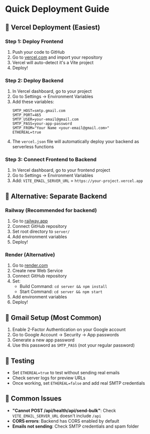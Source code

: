 # Quick Deployment Guide

## 🚀 Vercel Deployment (Easiest)

### Step 1: Deploy Frontend
1. Push your code to GitHub
2. Go to [vercel.com](https://vercel.com) and import your repository
3. Vercel will auto-detect it's a Vite project
4. Deploy!

### Step 2: Deploy Backend
1. In Vercel dashboard, go to your project
2. Go to Settings → Environment Variables
3. Add these variables:
   ```
   SMTP_HOST=smtp.gmail.com
   SMTP_PORT=465
   SMTP_USER=your-email@gmail.com
   SMTP_PASS=your-app-password
   SMTP_FROM="Your Name <your-email@gmail.com>"
   ETHEREAL=true
   ```
4. The `vercel.json` file will automatically deploy your backend as serverless functions

### Step 3: Connect Frontend to Backend
1. In Vercel dashboard, go to your frontend project
2. Go to Settings → Environment Variables
3. Add: `VITE_EMAIL_SERVER_URL` = `https://your-project.vercel.app`

## 🔧 Alternative: Separate Backend

### Railway (Recommended for backend)
1. Go to [railway.app](https://railway.app)
2. Connect GitHub repository
3. Set root directory to `server/`
4. Add environment variables
5. Deploy!

### Render (Alternative)
1. Go to [render.com](https://render.com)
2. Create new Web Service
3. Connect GitHub repository
4. Set:
   - Build Command: `cd server && npm install`
   - Start Command: `cd server && npm start`
5. Add environment variables
6. Deploy!

## 📧 Gmail Setup (Most Common)
1. Enable 2-Factor Authentication on your Google account
2. Go to Google Account → Security → App passwords
3. Generate a new app password
4. Use this password as `SMTP_PASS` (not your regular password)

## 🧪 Testing
- Set `ETHEREAL=true` to test without sending real emails
- Check server logs for preview URLs
- Once working, set `ETHEREAL=false` and add real SMTP credentials

## 🚨 Common Issues
- **"Cannot POST /api/health/api/send-bulk"**: Check `VITE_EMAIL_SERVER_URL` doesn't include `/api`
- **CORS errors**: Backend has CORS enabled by default
- **Emails not sending**: Check SMTP credentials and spam folder
